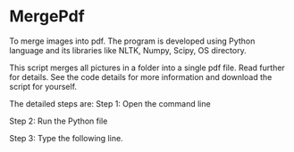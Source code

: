 # MergePdf
To merge images into pdf.
The program is developed using Python language and its libraries like NLTK, Numpy, Scipy, OS directory.

This script merges all pictures in a folder into a single pdf file. Read further for details. See the code details for more information and download the script for yourself.

The detailed steps are:
Step 1: Open the command line

Step 2: Run the Python file

Step 3: Type the following line.

